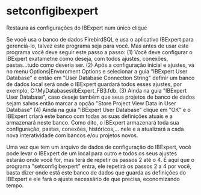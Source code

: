 # setconfigibexpert
Restaura as configurações do IBExpert num único clique

Se você usa o banco de dados FirebirdSQL e usa o aplicativo IBExpert para gerenciá-lo, talvez este programa seja para você. Mas antes de usar este programa você deve seguir este passo a passo: (1) Você deve configurar o IBExpert exatametne como deseja, com todos ajustes, conexões, pastas...tudo como deveria ser. (2) Após a configuração inicial e ajustes, vá no menu Options|Envoroment Options e selecionar a guia "IBExpert User Database" e então em "User Database Connection String" definir um banco de dados local será onde o IBExpert guardará todos esses ajustes, por exemplo, C:\MyDatabases\IbExpert_FB3.fdb. (3) Ainda na guia "IBExpert User Database", caso deseje também que seus projetos de banco de dados sejam salvos então marcar a opção "Store Project View Data in User Database" (4) Ainda na guia "IBExpert User Database" clique em "OK" e o IBExpert criará este banco com todas as suas definições atuais e a armazenará neste banco. Como dito, o IBExpert armazenará toda sua configuração, pastas, conexões, históricos,... nele e a atualizará a cada nova interatividade com bancos e/ou projetos novos.

Uma vez que tem um arquivo de dados de configuração do IBExpert, você pode levar o IBExpert de um local para outro e todos os seus ajustes estarão onde você for, mas terá de repetir os passos 2 até o 4. É aqui que o programa "setconfigibexpert" entra, ele repetirá os passos 2 a 4 por você, basta dizer onde está este banco de dados que guarda as definições do IBExpert e ele fará o ajuste necessário de que precisa, economizando tempo.
